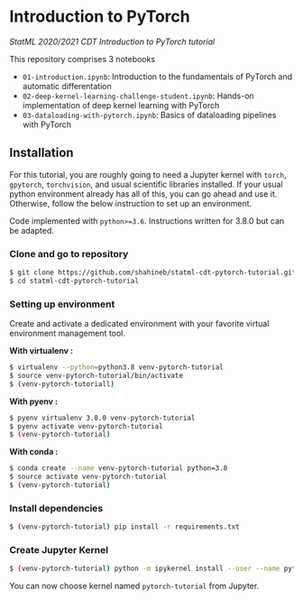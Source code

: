 # Introduction to PyTorch

_StatML 2020/2021 CDT Introduction to PyTorch tutorial_


This repository comprises 3 notebooks
- `01-introduction.ipynb`: Introduction to the fundamentals of PyTorch and automatic differentation
- `02-deep-kernel-learning-challenge-student.ipynb`: Hands-on implementation of deep kernel learning with PyTorch
- `03-dataloading-with-pytorch.ipynb`: Basics of dataloading pipelines with PyTorch



## Installation

For this tutorial, you are roughly going to need a Jupyter kernel with `torch`, `gpytorch`, `torchvision`, and usual scientific libraries installed. If your usual python environment already has all of this, you can go ahead and use it. Otherwise, follow the below instruction to set up an environment.


Code implemented with `python>=3.6`. Instructions written for 3.8.0 but can be adapted.


### Clone and go to repository
```bash
$ git clone https://github.com/shahineb/statml-cdt-pytorch-tutorial.git
$ cd statml-cdt-pytorch-tutorial
```

### Setting up environment

Create and activate a dedicated environment with your favorite virtual environment management tool.

__With virtualenv :__
```bash
$ virtualenv --python=python3.8 venv-pytorch-tutorial
$ source venv-pytorch-tutorial/bin/activate
$ (venv-pytorch-tutoriall)
```


__With pyenv :__
```bash
$ pyenv virtualenv 3.8.0 venv-pytorch-tutorial
$ pyenv activate venv-pytorch-tutorial
$ (venv-pytorch-tutorial)
```


__With conda :__
```bash
$ conda create --name venv-pytorch-tutorial python=3.8
$ source activate venv-pytorch-tutorial
$ (venv-pytorch-tutorial)
```

### Install dependencies

```bash
$ (venv-pytorch-tutorial) pip install -r requirements.txt
```

### Create Jupyter Kernel

```bash
$ (venv-pytorch-tutorial) python -m ipykernel install --user --name pytorch-tutorial  --display-name "pytorch-tutorial"
```

You can now choose kernel named `pytorch-tutorial` from Jupyter.
